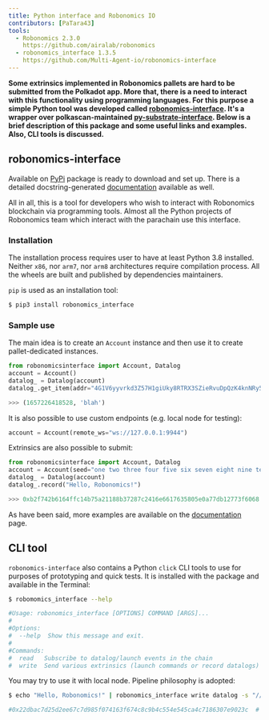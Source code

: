 ```yaml
---
title: Python interface and Robonomics IO
contributors: [PaTara43]
tools:   
  - Robonomics 2.3.0
    https://github.com/airalab/robonomics
  - robonomics_interface 1.3.5
    https://github.com/Multi-Agent-io/robonomics-interface
---
```


**Some extrinsics implemented in Robonomics pallets are hard to be submitted from the Polkadot app. More that, there is 
a need to interact with this functionality using programming languages. For this purpose a simple Python tool was developed
called [robonomics-interface](https://github.com/Multi-Agent-io/robonomics-interface). It's a wrapper over polkascan-maintained 
[py-substrate-interface](https://github.com/polkascan/py-substrate-interface). Below is a brief description of this package
and some useful links and examples. Also, CLI tools is discussed.**

## robonomics-interface

Available on [PyPi](https://pypi.org/project/robonomics-interface/) package is ready to download and set up.
There is a detailed docstring-generated [documentation](https://multi-agent-io.github.io/robonomics-interface/) available as well.

All in all, this is a tool for developers who wish to interact with Robonomics blockchain via programming tools. Almost 
all the Python projects of Robonomics team which interact with the parachain use this interface.

### Installation

The installation process requires user to have at least Python 3.8 installed. Neither `x86`, nor `arm7`, nor `arm8`
architectures require compilation process. All the wheels are built and published by dependencies maintainers.

`pip` is used as an installation tool:

```bash
$ pip3 install robonomics_interface
```

### Sample use

The main idea is to create an `Account` instance and then use it to create pallet-dedicated instances.


```python
from robonomicsinterface import Account, Datalog
account = Account()
datalog_ = Datalog(account)
datalog_.get_item(addr="4G1V6yyvrkd3Z57H1giUky8RTRX3SZieRvuDpQzK4knNRy5R",index=2)

>>> (1657226418528, 'blah')
```

<robo-wiki-note type="note" title="Local node">

  It is also possible to use custom endpoints (e.g. local node for testing):

  ```python
  account = Account(remote_ws="ws://127.0.0.1:9944")
  ```

</robo-wiki-note>

Extrinsics are also possible to submit:

```python
from robonomicsinterface import Account, Datalog
account = Account(seed="one two three four five six seven eight nine ten eleven twelve")
datalog_ = Datalog(account)
datalog_.record("Hello, Robonomics!")

>>> 0xb2f742b6164ffc14b75a21188b37287c2416e6617635805e0a77db12773f6068  # this is an extrinsic hash
```

<robo-wiki-note type="note" title="Docs">

  As have been said, more examples are available on the [documentation](https://multi-agent-io.github.io/robonomics-interface/) page.

</robo-wiki-note>

## CLI tool

`robonomics-interface` also contains a Python `click` CLI tools to use for purposes of prototyping and quick tests. It is installed
with the package and available in the Terminal:

```bash
$ robomomics_interface --help

#Usage: robonomics_interface [OPTIONS] COMMAND [ARGS]...
#
#Options:
#  --help  Show this message and exit.
#
#Commands:
#  read   Subscribe to datalog/launch events in the chain
#  write  Send various extrinsics (launch commands or record datalogs)
```

You may try to use it with local node. Pipeline philosophy is adopted:

```bash
$ echo "Hello, Robonomics!" | robonomics_interface write datalog -s "//Alice" --remote_ws "ws://127.0.0.1:9944"

#0x22dbac7d25d2ee67c7d985f074163f674c8c9b4c554e545ca4c7186307e9023c  # this is an extrinsic hash
```